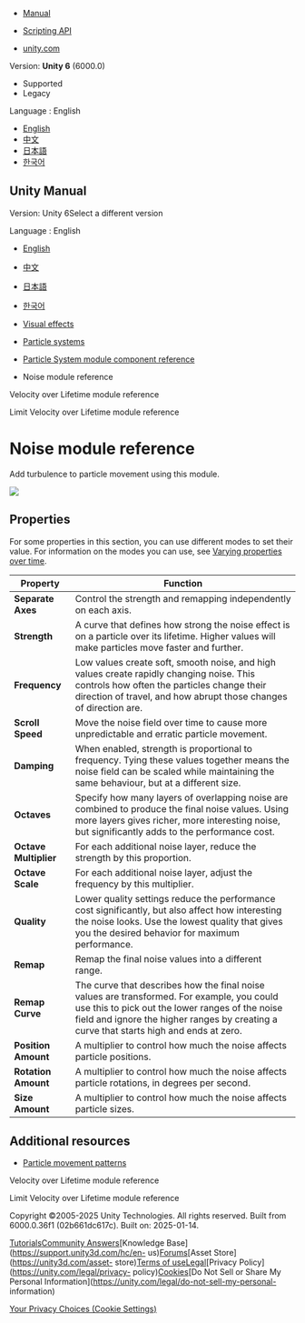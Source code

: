 [](https://docs.unity3d.com)

  * [Manual](../Manual/index.html)
  * [Scripting API](../ScriptReference/index.html)

  * [unity.com](https://unity.com/)

Version: **Unity 6** (6000.0)

  * Supported
  * Legacy

Language : English

  * [English](/Manual/PartSysNoiseModule.html)
  * [中文](/cn/current/Manual/PartSysNoiseModule.html)
  * [日本語](/ja/current/Manual/PartSysNoiseModule.html)
  * [한국어](/kr/current/Manual/PartSysNoiseModule.html)

[](https://docs.unity3d.com)

## Unity Manual

Version: Unity 6Select a different version

Language : English

  * [English](/Manual/PartSysNoiseModule.html)
  * [中文](/cn/current/Manual/PartSysNoiseModule.html)
  * [日本語](/ja/current/Manual/PartSysNoiseModule.html)
  * [한국어](/kr/current/Manual/PartSysNoiseModule.html)

  * [Visual effects](visual-effects.html)
  * [Particle systems](ParticleSystems.html)
  * [Particle System module component reference](ParticleSystemModules.html)
  * Noise module reference

[](PartSysVelOverLifeModule.html)

Velocity over Lifetime module reference

[](PartSysLimitVelOverLifeModule.html)

Limit Velocity over Lifetime module reference

# Noise module reference

Add turbulence to particle movement using this module.

![](../uploads/Main/PartSysNoiseModule.png)

## Properties

For some properties in this section, you can use different modes to set their
value. For information on the modes you can use, see [Varying properties over
time](PartSysUsage.html#VaryOverTime).

Property | Function  
---|---  
**Separate Axes** | Control the strength and remapping independently on each axis.  
**Strength** | A curve that defines how strong the noise effect is on a particle over its lifetime. Higher values will make particles move faster and further.  
**Frequency** | Low values create soft, smooth noise, and high values create rapidly changing noise. This controls how often the particles change their direction of travel, and how abrupt those changes of direction are.  
**Scroll Speed** | Move the noise field over time to cause more unpredictable and erratic particle movement.  
**Damping** | When enabled, strength is proportional to frequency. Tying these values together means the noise field can be scaled while maintaining the same behaviour, but at a different size.  
**Octaves** | Specify how many layers of overlapping noise are combined to produce the final noise values. Using more layers gives richer, more interesting noise, but significantly adds to the performance cost.  
**Octave Multiplier** | For each additional noise layer, reduce the strength by this proportion.  
**Octave Scale** | For each additional noise layer, adjust the frequency by this multiplier.  
**Quality** | Lower quality settings reduce the performance cost significantly, but also affect how interesting the noise looks. Use the lowest quality that gives you the desired behavior for maximum performance.  
**Remap** | Remap the final noise values into a different range.  
**Remap Curve** | The curve that describes how the final noise values are transformed. For example, you could use this to pick out the lower ranges of the noise field and ignore the higher ranges by creating a curve that starts high and ends at zero.  
**Position Amount** | A multiplier to control how much the noise affects particle positions.  
**Rotation Amount** | A multiplier to control how much the noise affects particle rotations, in degrees per second.  
**Size Amount** | A multiplier to control how much the noise affects particle sizes.  
  
## Additional resources

  * [Particle movement patterns](particle-movement-patterns.html)

[](PartSysVelOverLifeModule.html)

Velocity over Lifetime module reference

[](PartSysLimitVelOverLifeModule.html)

Limit Velocity over Lifetime module reference

Copyright ©2005-2025 Unity Technologies. All rights reserved. Built from
6000.0.36f1 (02b661dc617c). Built on: 2025-01-14.

[Tutorials](https://learn.unity.com/)[Community
Answers](https://answers.unity3d.com)[Knowledge
Base](https://support.unity3d.com/hc/en-
us)[Forums](https://forum.unity3d.com)[Asset Store](https://unity3d.com/asset-
store)[Terms of
use](https://docs.unity3d.com/Manual/TermsOfUse.html)[Legal](https://unity.com/legal)[Privacy
Policy](https://unity.com/legal/privacy-
policy)[Cookies](https://unity.com/legal/cookie-policy)[Do Not Sell or Share
My Personal Information](https://unity.com/legal/do-not-sell-my-personal-
information)

[Your Privacy Choices (Cookie Settings)](javascript:void\(0\);)


